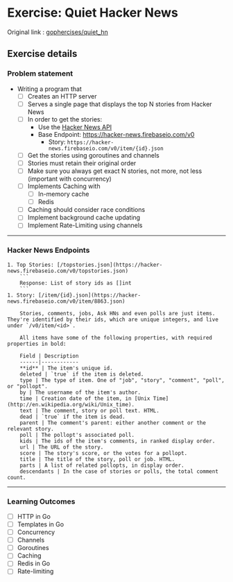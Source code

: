 # Exercise: Quiet Hacker News

Original link : [gophercises/quiet_hn](https://github.com/gophercises/quiet_hn)

## Exercise details

### Problem statement
- Writing a program that 
    - [ ] Creates an HTTP server
    - [ ] Serves a single page that displays the top N stories from Hacker News
    - [ ] In order to get the stories:
        - Use the [Hacker News API](https://github.com/HackerNews/API)
        - Base Endpoint: https://hacker-news.firebaseio.com/v0
            - Story: `https://hacker-news.firebaseio.com/v0/item/{id}.json`
    - [ ] Get the stories using goroutines and channels
    - [ ] Stories must retain their original order
    - [ ] Make sure you always get exact N stories, not more, not less (important with concurrency)
    - [ ] Implements Caching with 
        - [ ] In-memory cache 
        - [ ] Redis
    - [ ] Caching should consider race conditions
    - [ ] Implement background cache updating
    - [ ] Implement Rate-Limiting using channels

----

### Hacker News Endpoints
    1. Top Stories: [/topstories.json](https://hacker-news.firebaseio.com/v0/topstories.json)
        ```
        Response: List of story ids as []int
        ```
    1. Story: [/item/{id}.json](https://hacker-news.firebaseio.com/v0/item/8863.json)
    
        Stories, comments, jobs, Ask HNs and even polls are just items. They're identified by their ids, which are unique integers, and live under `/v0/item/<id>`.

        All items have some of the following properties, with required properties in bold:

        Field | Description
        ------|------------
        **id** | The item's unique id.
        deleted | `true` if the item is deleted.
        type | The type of item. One of "job", "story", "comment", "poll", or "pollopt".
        by | The username of the item's author.
        time | Creation date of the item, in [Unix Time](http://en.wikipedia.org/wiki/Unix_time).
        text | The comment, story or poll text. HTML.
        dead | `true` if the item is dead.
        parent | The comment's parent: either another comment or the relevant story.
        poll | The pollopt's associated poll.
        kids | The ids of the item's comments, in ranked display order.
        url | The URL of the story.
        score | The story's score, or the votes for a pollopt.
        title | The title of the story, poll or job. HTML.
        parts | A list of related pollopts, in display order.
        descendants | In the case of stories or polls, the total comment count.


---
### Learning Outcomes
- [ ] HTTP in Go
- [ ] Templates in Go
- [ ] Concurrency
- [ ] Channels
- [ ] Goroutines
- [ ] Caching
- [ ] Redis in Go
- [ ] Rate-limiting
